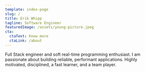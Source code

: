 ```yaml
---
template: index-page
slug: /
title: Erik Whipp
tagline: Software Engineer
featuredImage: /assets/young-picture.jpeg
cta:
  ctaText: Know more
  ctaLink: /about
---
```

Full Stack engineer and soft real-time programming enthusiast. I am passionate about building reliable, performant applications. Highly motivated, disciplined, a fast learner, and a team player.